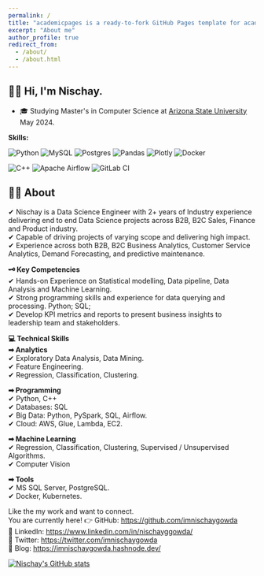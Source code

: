 ```yaml
---
permalink: /
title: "academicpages is a ready-to-fork GitHub Pages template for academic personal websites"
excerpt: "About me"
author_profile: true
redirect_from: 
  - /about/
  - /about.html
---
```



## 👋🏻  Hi, I'm Nischay.
- 🎓 Studying Master's in Computer Science at [Arizona State University](https://asu.edu)  May 2024.

**Skills:**

![Python](https://img.shields.io/badge/python-3670A0?style=for-the-badge&logo=python&logoColor=ffdd54)
![MySQL](https://img.shields.io/badge/mysql-%2300f.svg?style=for-the-badge&logo=mysql&logoColor=white)
![Postgres](https://img.shields.io/badge/postgres-%23316192.svg?style=for-the-badge&logo=postgresql&logoColor=white)
![Pandas](https://img.shields.io/badge/pandas-%23150458.svg?style=for-the-badge&logo=pandas&logoColor=white)
![Plotly](https://img.shields.io/badge/Plotly-%233F4F75.svg?style=for-the-badge&logo=plotly&logoColor=white)
![Docker](https://img.shields.io/badge/docker-%230db7ed.svg?style=for-the-badge&logo=docker&logoColor=white)
<!-- ![TensorFlow](https://img.shields.io/badge/TensorFlow-%23FF6F00.svg?style=for-the-badge&logo=TensorFlow&logoColor=white) -->

![C++](https://img.shields.io/badge/c++-%2300599C.svg?style=for-the-badge&logo=c%2B%2B&logoColor=white)
![Apache Airflow](https://img.shields.io/badge/Apache%20Airflow-017CEE?style=for-the-badge&logo=Apache%20Airflow&logoColor=white)
![GitLab CI](https://img.shields.io/badge/gitlab%20ci-%23181717.svg?style=for-the-badge&logo=gitlab&logoColor=white)


## 👨‍💻 About

✔ Nischay is a Data Science Engineer with 2+ years of Industry experience delivering end to end Data Science projects across B2B, B2C Sales, Finance and Product industry. <br/> ✔ Capable of driving projects of varying scope and delivering high impact. <br/> ✔ Experience across both B2B, B2C Business Analytics, Customer Service Analytics, Demand Forecasting, and predictive maintenance. <br/> 

**🗝 Key Competencies** <br/> ✔ Hands-on Experience on Statistical modelling, Data pipeline, Data Analysis  and Machine Learning. <br/> ✔ Strong programming skills and experience for data querying and processing. Python; SQL; <br/> ✔ Develop KPI metrics and reports to present business insights to leadership team and stakeholders.
 
**💻 Technical Skills** <br/> 
**➡ Analytics** <br/> ✔ Exploratory Data Analysis, Data Mining. <br/> ✔ Feature Engineering. <br/> ✔ Regression, Classification, Clustering. <br/> 

**➡ Programming** <br/> ✔ Python, C++ <br/> ✔ Databases: SQL <br/> ✔ Big Data: Python, PySpark, SQL, Airflow. <br/> ✔ Cloud: AWS, Glue, Lambda, EC2.

**➡ Machine Learning** <br/> ✔ Regression, Classification, Clustering, Supervised / Unsupervised Algorithms. <br/> ✔ Computer Vision

**➡ Tools** <br/> ✔ MS SQL Server, PostgreSQL. <br/> ✔ Docker, Kubernetes. <br/>

Like the my work and want to connect. <br/> 
You are currently here! 👉 GitHub: https://github.com/imnischaygowda  <br/>
👔 LinkedIn: https://www.linkedin.com/in/nischayggowda/  <br/>
🐥 Twitter: https://twitter.com/imnischaygowda <br/>
📖 Blog: https://imnischaygowda.hashnode.dev/ <br/>

[![Nischay's GitHub stats](https://github-readme-stats.vercel.app/api?username=imnischaygowda)](https://github.com/imnischaygowda/github-readme-stats)


